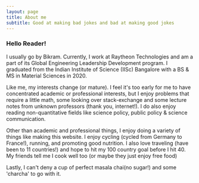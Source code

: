 ```yaml
---
layout: page
title: About me
subtitle: Good at making bad jokes and bad at making good jokes
---
```




### Hello Reader!
I usually go by Bikram. Currently, I work at Raytheon Technologies and am a part of its
Global Engineering Leadership Development program.
I graduated from the Indian Institute of Science (IISc) Bangalore with a BS & MS in Material Sciences in 2020.

Like me, my interests change (or mature). 
I feel it's too early for me to have concentrated academic or professional interests, 
but I enjoy problems that require a little math, 
some looking over stack-exchange and some lecture notes from unknown professors 
(thank you, internet!). I do also enjoy reading non-quantitative fields like science 
policy, public policy & science communication.

Other than academic and professional things, 
I enjoy doing a variety of things like making this website. I enjoy cycling (cycled from Germany to France!), running, and promoting good nutrition. I also love traveling (have been to 11 countries!) and hope to hit my 100 country goal before I hit 40. My friends tell me I cook well too (or maybe they just enjoy free food)

Lastly, I can't deny a cup of perfect masala chai(no sugar!) 
and some 'charcha' to go with it.